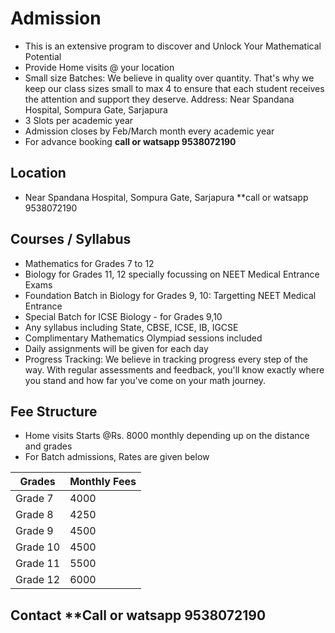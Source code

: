 
# Admission
* This is an extensive program to discover and Unlock Your Mathematical Potential 
* Provide Home visits @ your location 
* Small size Batches: We believe in quality over quantity. That's why we keep our class sizes small to max 4 to ensure that each student receives the attention and support they deserve. Address: Near Spandana Hospital, Sompura Gate, Sarjapura
* 3 Slots per academic year 
* Admission closes by Feb/March month every academic year
* For advance booking **call or watsapp 9538072190**
  
## Location 
* Near Spandana Hospital, Sompura Gate, Sarjapura **call or watsapp 9538072190
  
## Courses / Syllabus

* Mathematics for Grades 7 to 12
* Biology for Grades 11, 12 specially focussing on NEET Medical Entrance Exams
* Foundation Batch in Biology for Grades 9, 10: Targetting NEET Medical Entrance 
* Special Batch for ICSE Biology - for Grades 9,10 
* Any syllabus including State, CBSE, ICSE, IB, IGCSE
* Complimentary Mathematics Olympiad sessions included
* Daily assignments will be given for each day
* Progress Tracking: We believe in tracking progress every step of the way. With regular assessments and feedback, you'll know exactly where you stand and how far you've come on your math journey.

## Fee Structure
 
* Home visits Starts @Rs. 8000 monthly depending up on the distance and grades
* For Batch admissions, Rates are given below

| Grades  | Monthly Fees |
| ------------- | ------------- |
| Grade 7  | 4000  |
| Grade 8  | 4250  |
| Grade 9  | 4500  |
| Grade 10  | 4500  |
| Grade 11  | 5500 |
| Grade 12  | 6000  |

## Contact **Call or watsapp 9538072190
